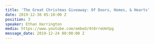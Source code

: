 ```yaml
---
title: 'The Great Christmas Giveaway: Of Doors, Homes, & Hearts'
date: 2019-12-30 05:10:00 Z
position: 3
speaker: Ethan Harrington
media: https://www.youtube.com/embed/4t0rreUmYpg
message_date: 2019-12-24 00:00:00 Z
---
```


